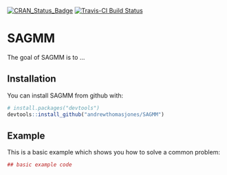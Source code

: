 
<!-- README.md is generated from README.Rmd. Please edit that file -->

[![CRAN\_Status\_Badge](http://www.r-pkg.org/badges/version/SAGMM)](https://cran.r-project.org/package=SAGMM)
[![Travis-CI Build
Status](https://travis-ci.org/andrewthomasjones/SAGMM.svg?branch=master)](https://travis-ci.org/andrewthomasjones/SAGMM)

# SAGMM

The goal of SAGMM is to …

## Installation

You can install SAGMM from github with:

``` r
# install.packages("devtools")
devtools::install_github("andrewthomasjones/SAGMM")
```

## Example

This is a basic example which shows you how to solve a common problem:

``` r
## basic example code
```
